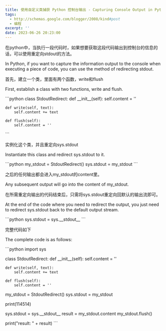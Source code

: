 ```yaml
---
title: 使用自定义类捕获 Python 控制台输出 - Capturing Console Output in Python Using Custom Class
tags:
  - http://schemas.google.com/blogger/2008/kind#post
  - 编程
excerpt: ''
date: 2023-06-26 20:23:00
---
```


<!-- more -->
在python中，当执行一段代码时，如果想要获取这段代码输出到控制台的信息的话，可以使用重定向stdout的方法。

In Python, if you want to capture the information output to the console when executing a piece of code, you can use the method of redirecting stdout.

  

首先，建立一个类，里面有两个函数，write和flush

First, establish a class with two functions, write and flush.

\`\`\`python
class StdoutRedirect:
    def \_\_init\_\_(self):
        self.content = ''

    def write(self, text):
        self.content += text

    def flush(self):
        self.content = ''

\`\`\`

实例化这个类，并且重定向sys.stdout

Instantiate this class and redirect sys.stdout to it.

\`\`\`python
my\_stdout = StdoutRedirect()
sys.stdout = my\_stdout
\`\`\`

之后的任何输出都会进入my\_stdout的content里。

Any subsequent output will go into the content of my\_stdout.

  

在所需重定向输出的代码结束后，只需将sys.stdout重定向回默认的输出流即可。

At the end of the code where you need to redirect the output, you just need to redirect sys.stdout back to the default output stream.

\`\`\`python
sys.stdout = sys.\_\_stdout\_\_
\`\`\`

完整代码如下

The complete code is as follows:

\`\`\`python
import sys


class StdoutRedirect:
    def \_\_init\_\_(self):
        self.content = ''

    def write(self, text):
        self.content += text

    def flush(self):
        self.content = ''


my\_stdout = StdoutRedirect()
sys.stdout = my\_stdout

print(114514)

sys.stdout = sys.\_\_stdout\_\_
result = my\_stdout.content
my\_stdout.flush()

print("result: " + result)
\`\`\`